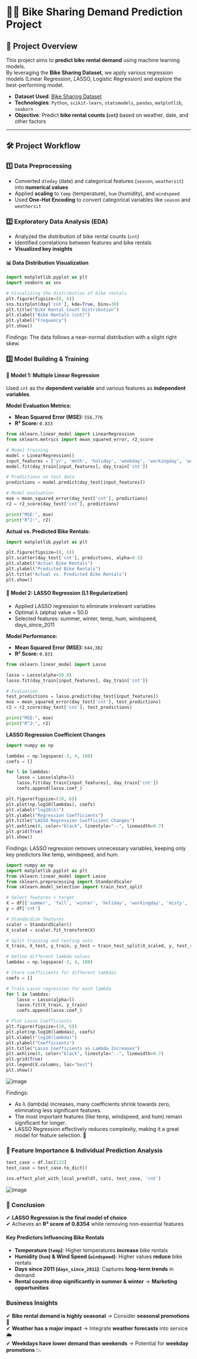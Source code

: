 # 🚴‍♂️ Bike Sharing Demand Prediction Project

## 📌 Project Overview  

This project aims to **predict bike rental demand** using machine learning models.  
By leveraging the **Bike Sharing Dataset**, we apply various regression models (Linear Regression, LASSO, Logistic Regression) and explore the best-performing model.

- **Dataset Used**: [Bike Sharing Dataset](https://www.kaggle.com/datasets/lakshmi25npathi/bike-sharing-dataset)  
- **Technologies**: `Python`, `scikit-learn`, `statsmodels`, `pandas`, `matplotlib`, `seaborn`  
- **Objective**: Predict **bike rental counts (`cnt`)** based on weather, date, and other factors  

---

## 🛠 Project Workflow  

### 1️⃣ Data Preprocessing
- Converted `dteday` (date) and categorical features (`season`, `weathersit`) into **numerical values**
- Applied **scaling** to `temp` (temperature), `hum` (humidity), and `windspeed`
- Used **One-Hot Encoding** to convert categorical variables like `season` and `weathersit`

### 2️⃣ Exploratory Data Analysis (EDA)
- Analyzed the distribution of bike rental counts (`cnt`)
- Identified correlations between features and bike rentals
- **Visualized key insights**  

#### 📊 Data Distribution Visualization  
```python
import matplotlib.pyplot as plt
import seaborn as sns

# Visualizing the distribution of bike rentals
plt.figure(figsize=(8, 6))
sns.histplot(day['cnt'], kde=True, bins=30)
plt.title("Bike Rental Count Distribution")
plt.xlabel("Bike Rentals (cnt)")
plt.ylabel("Frequency")
plt.show()
```

Findings: The data follows a near-normal distribution with a slight right skew.


### 3️⃣ Model Building & Training  

#### 📌 Model 1: Multiple Linear Regression  
Used `cnt` as the **dependent variable** and various features as **independent variables**.  

**Model Evaluation Metrics:**  
- **Mean Squared Error (MSE):** `556,776`  
- **R² Score:** `0.833`  

```python
from sklearn.linear_model import LinearRegression
from sklearn.metrics import mean_squared_error, r2_score

# Model training
model = LinearRegression()
input_features = ['yr', 'mnth', 'holiday', 'weekday', 'workingday', 'weathersit', 'temp', 'hum', 'windspeed']
model.fit(day_train[input_features], day_train['cnt'])

# Predictions on test data
predictions = model.predict(day_test[input_features])

# Model evaluation
mse = mean_squared_error(day_test['cnt'], predictions)
r2 = r2_score(day_test['cnt'], predictions)

print("MSE:", mse)
print("R^2:", r2)
```


 **Actual vs. Predicted Bike Rentals:**  

```python
import matplotlib.pyplot as plt

plt.figure(figsize=(8, 6))
plt.scatter(day_test['cnt'], predictions, alpha=0.5)
plt.xlabel("Actual Bike Rentals")
plt.ylabel("Predicted Bike Rentals")
plt.title("Actual vs. Predicted Bike Rentals")
plt.show()
```
#### 📌 Model 2: LASSO Regression (L1 Regularization)  
- Applied LASSO regression to eliminate irrelevant variables
- Optimal λ (alpha) value = 50.0
- Selected features: summer, winter, temp, hum, windspeed, days_since_2011
  
**Model Performance:**  
- **Mean Squared Error (MSE):** `644,382`  
- **R² Score:** `0.831`
  
```python
from sklearn.linear_model import Lasso

lasso = Lasso(alpha=50.0)
lasso.fit(day_train[input_features], day_train['cnt'])

# Evaluation
test_predictions = lasso.predict(day_test[input_features])
mse = mean_squared_error(day_test['cnt'], test_predictions)
r2 = r2_score(day_test['cnt'], test_predictions)

print("MSE:", mse)
print("R^2:", r2)
```

 **LASSO Regression Coefficient Changes**  
```python
import numpy as np

lambdas = np.logspace(-2, 4, 100)
coefs = []

for l in lambdas:
    lasso = Lasso(alpha=l)
    lasso.fit(day_train[input_features], day_train['cnt'])
    coefs.append(lasso.coef_)

plt.figure(figsize=(10, 6))
plt.plot(np.log10(lambdas), coefs)
plt.xlabel("log10(λ)")
plt.ylabel("Regression Coefficients")
plt.title("LASSO Regression Coefficient Changes")
plt.axhline(0, color="black", linestyle="--", linewidth=0.7)
plt.grid(True)
plt.show()
```


Findings: LASSO regression removes unnecessary variables, keeping only key predictors like temp, windspeed, and hum.

```python
import numpy as np
import matplotlib.pyplot as plt
from sklearn.linear_model import Lasso
from sklearn.preprocessing import StandardScaler
from sklearn.model_selection import train_test_split

# Select features + target
X = df[['summer', 'fall', 'winter', 'holiday', 'workingday', 'misty', 'rain_snow_storm', 'temp', 'hum', 'windspeed', 'days_since_2011']]
y = df['cnt']

# Standardize features
scaler = StandardScaler()
X_scaled = scaler.fit_transform(X)

# Split training and testing sets
X_train, X_test, y_train, y_test = train_test_split(X_scaled, y, test_size=0.2, random_state=42)

# Define different lambda values
lambdas = np.logspace(-2, 4, 100)

# Store coefficients for different lambdas
coefs = []

# Train Lasso regression for each lambda
for l in lambdas:
    lasso = Lasso(alpha=l)
    lasso.fit(X_train, y_train)
    coefs.append(lasso.coef_)

# Plot Lasso Coefficients
plt.figure(figsize=(10, 6))
plt.plot(np.log10(lambdas), coefs)
plt.xlabel("log10(lambda)")
plt.ylabel("Coefficients")
plt.title("Lasso Coefficients as Lambda Increases")
plt.axhline(0, color="black", linestyle="--", linewidth=0.7)
plt.grid(True)
plt.legend(X.columns, loc="best")
plt.show()
```
![image](https://github.com/user-attachments/assets/e77a77ab-6dba-41f2-9eb4-39eabab80329)

Findings:
- As λ (lambda) increases, many coefficients shrink towards zero, eliminating less significant features.
- The most important features (like temp, windspeed, and hum) remain significant for longer.
- LASSO Regression effectively reduces complexity, making it a great model for feature selection. 🚀

### 📌 Feature Importance & Individual Prediction Analysis

```python
test_case = df.loc[123]
test_case = test_case.to_dict()

ins.effect_plot_with_local_pred(df, cats, test_case, 'cnt')
```
![image](https://github.com/user-attachments/assets/6ed3e026-fb8e-4d6f-8476-884f4ff6138a)



### 📌 Conclusion  

✔ **LASSO Regression is the final model of choice**  
✔ Achieves an **R² score of 0.8354** while removing non-essential features  

#### **Key Predictors Influencing Bike Rentals**  
- **Temperature (`temp`)**: Higher temperatures **increase** bike rentals  
- **Humidity (`hum`) & Wind Speed (`windspeed`)**: Higher values **reduce** bike rentals  
- **Days since 2011 (`days_since_2011`)**: Captures **long-term trends** in demand  
- **Rental counts drop significantly in summer & winter** → **Marketing opportunities**  

### **Business Insights**  

✔ **Bike rental demand is highly seasonal** → Consider **seasonal promotions** 📅  
✔ **Weather has a major impact** → Integrate **weather forecasts** into service 🌦  
✔ **Weekdays have lower demand than weekends** → Potential for **weekday promotions** 📉  


